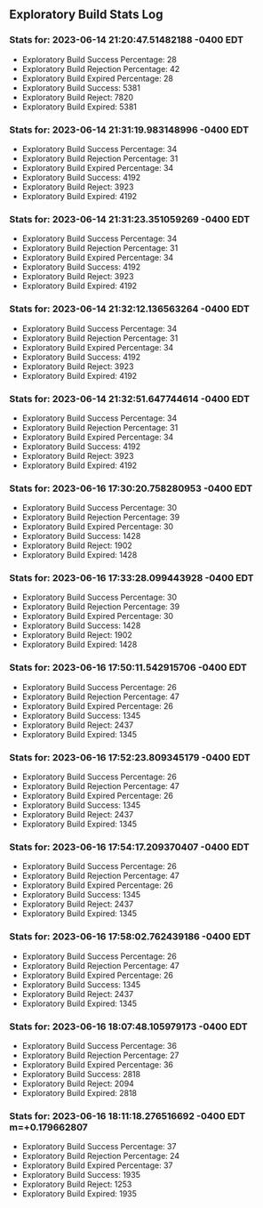 Exploratory Build Stats Log
---------------------------

### Stats for: 2023-06-14 21:20:47.51482188 -0400 EDT

 - Exploratory Build Success Percentage: 28
 - Exploratory Build Rejection Percentage: 42
 - Exploratory Build Expired Percentage: 28
 - Exploratory Build Success: 5381
 - Exploratory Build Reject: 7820
 - Exploratory Build Expired: 5381

### Stats for: 2023-06-14 21:31:19.983148996 -0400 EDT

 - Exploratory Build Success Percentage: 34
 - Exploratory Build Rejection Percentage: 31
 - Exploratory Build Expired Percentage: 34
 - Exploratory Build Success: 4192
 - Exploratory Build Reject: 3923
 - Exploratory Build Expired: 4192

### Stats for: 2023-06-14 21:31:23.351059269 -0400 EDT

 - Exploratory Build Success Percentage: 34
 - Exploratory Build Rejection Percentage: 31
 - Exploratory Build Expired Percentage: 34
 - Exploratory Build Success: 4192
 - Exploratory Build Reject: 3923
 - Exploratory Build Expired: 4192

### Stats for: 2023-06-14 21:32:12.136563264 -0400 EDT

 - Exploratory Build Success Percentage: 34
 - Exploratory Build Rejection Percentage: 31
 - Exploratory Build Expired Percentage: 34
 - Exploratory Build Success: 4192
 - Exploratory Build Reject: 3923
 - Exploratory Build Expired: 4192

### Stats for: 2023-06-14 21:32:51.647744614 -0400 EDT

 - Exploratory Build Success Percentage: 34
 - Exploratory Build Rejection Percentage: 31
 - Exploratory Build Expired Percentage: 34
 - Exploratory Build Success: 4192
 - Exploratory Build Reject: 3923
 - Exploratory Build Expired: 4192

### Stats for: 2023-06-16 17:30:20.758280953 -0400 EDT

 - Exploratory Build Success Percentage: 30
 - Exploratory Build Rejection Percentage: 39
 - Exploratory Build Expired Percentage: 30
 - Exploratory Build Success: 1428
 - Exploratory Build Reject: 1902
 - Exploratory Build Expired: 1428

### Stats for: 2023-06-16 17:33:28.099443928 -0400 EDT

 - Exploratory Build Success Percentage: 30
 - Exploratory Build Rejection Percentage: 39
 - Exploratory Build Expired Percentage: 30
 - Exploratory Build Success: 1428
 - Exploratory Build Reject: 1902
 - Exploratory Build Expired: 1428

### Stats for: 2023-06-16 17:50:11.542915706 -0400 EDT

 - Exploratory Build Success Percentage: 26
 - Exploratory Build Rejection Percentage: 47
 - Exploratory Build Expired Percentage: 26
 - Exploratory Build Success: 1345
 - Exploratory Build Reject: 2437
 - Exploratory Build Expired: 1345

### Stats for: 2023-06-16 17:52:23.809345179 -0400 EDT

 - Exploratory Build Success Percentage: 26
 - Exploratory Build Rejection Percentage: 47
 - Exploratory Build Expired Percentage: 26
 - Exploratory Build Success: 1345
 - Exploratory Build Reject: 2437
 - Exploratory Build Expired: 1345

### Stats for: 2023-06-16 17:54:17.209370407 -0400 EDT

 - Exploratory Build Success Percentage: 26
 - Exploratory Build Rejection Percentage: 47
 - Exploratory Build Expired Percentage: 26
 - Exploratory Build Success: 1345
 - Exploratory Build Reject: 2437
 - Exploratory Build Expired: 1345

### Stats for: 2023-06-16 17:58:02.762439186 -0400 EDT

 - Exploratory Build Success Percentage: 26
 - Exploratory Build Rejection Percentage: 47
 - Exploratory Build Expired Percentage: 26
 - Exploratory Build Success: 1345
 - Exploratory Build Reject: 2437
 - Exploratory Build Expired: 1345

### Stats for: 2023-06-16 18:07:48.105979173 -0400 EDT

 - Exploratory Build Success Percentage: 36
 - Exploratory Build Rejection Percentage: 27
 - Exploratory Build Expired Percentage: 36
 - Exploratory Build Success: 2818
 - Exploratory Build Reject: 2094
 - Exploratory Build Expired: 2818

### Stats for: 2023-06-16 18:11:18.276516692 -0400 EDT m=+0.179662807

 - Exploratory Build Success Percentage: 37
 - Exploratory Build Rejection Percentage: 24
 - Exploratory Build Expired Percentage: 37
 - Exploratory Build Success: 1935
 - Exploratory Build Reject: 1253
 - Exploratory Build Expired: 1935

